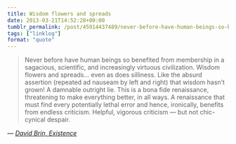 ```yaml
---
title: Wisdom flowers and spreads
date: 2013-03-21T14:52:28+00:00
tumblr_permalink: /post/45914437489/never-before-have-human-beings-so-benefited-from
tags: ["linklog"]
format: "quote"
---
```


> Never before have human beings so benefited from membership in a sagacious, scientific, and increasingly virtuous civilization. Wisdom flowers and spreads… even as does silliness. Like the absurd assertion (repeated ad nauseam by left and right) that wisdom hasn’t grown! A damnable outright lie. This is a bona fide renaissance, threatening to make everything better, in all ways. A renaissance that must find every potentially lethal error and hence, ironically, benefits from endless criticism. Helpful, vigorous criticism — but not chic-cynical despair.

— <cite>[David Brin, _Existence_](https://www.goodreads.com/book/show/13039884-existence)</cite>
